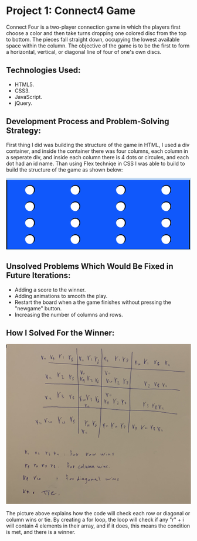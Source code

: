 # Project 1: Connect4 Game
Connect Four is a two-player connection game in which the players first choose a color and then take turns dropping one colored disc from the top to bottom. The pieces fall straight down, occupying the lowest available space within the column. The objective of the game is to be the first to form a horizontal, vertical, or diagonal line of four of one's own discs.

## Technologies Used:
- HTML5.
- CSS3.
- JavaScript.
- jQuery.

## Development Process and Problem-Solving Strategy:
First thing I did was building the structure of the game in HTML, I used a div container, and inside the container there was four columns, each column in a seperate div, and inside each column there is 4 dots or circules, and each dot had an id name. Than using Flex techniqe in CSS I was able to build to build the structure of the game as shown below:


![GitHub Logo](/project1/board.png)

## Unsolved Problems Which Would Be Fixed in Future Iterations:
- Adding a score to the winner.
- Adding animations to smooth the play.
- Restart the board when a the game finishes without pressing the "newgame" button.
- Increasing the number of columns and rows.

## How I Solved For the Winner:


![GitHub Logo](/project1/Concept.JPG)

The picture above explains how the code will check each row or diagonal or column wins or tie. By creating a for loop, the loop will check if any "r" + i will contain 4 elements in their array, and if it does, this means the condition is met, and there is a winner.
